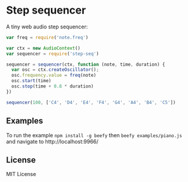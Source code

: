 # Step sequencer  

A tiny web audio step sequencer:

```js
var freq = require('note.freq')

var ctx = new AudioContext()
var sequencer = require('step-seq')

sequencer = sequencer(ctx, function (note, time, duration) {
  var osc = ctx.createOscillator();
  osc.frequency.value = freq(note)
  osc.start(time)
  osc.stop(time + 0.8 * duration)
})

sequencer(100, ['C4', 'D4', 'E4', 'F4', 'G4', 'A4', 'B4', 'C5'])
```

## Examples

To run the example `npm install -g beefy` then `beefy examples/piano.js` and navigate to http://localhost:9966/

## License

MIT License
